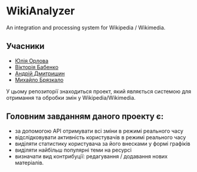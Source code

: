# WikiAnalyzer

An integration and processing system for Wikipedia / Wikimedia.

## Учасники
* [Юлія Орлова](https://github.com/Julia-Orlova)
* [Вікторія Бабенко](https://github.com/vika-babenko)
* [Андрій Дмитришин](https://github.com/AndrewDmytryshyn)
* [Михайло Брязкало](https://github.com/mihailBz)

У цьому репозиторії знаходиться проект, який являється системою для отримання та обробки змін у Wikipedia/Wikimedia.

## Головним завданням даного проекту є:

* за допомогою АРІ отримувати всі зміни в режимі реального часу
* відслідковувати активність користувачів в режимі реального часу
* виділяти статистику користувача за його внесками у формі графіків
* виділяти найбільш популярні теми на ресурсі
* визначати вид контрибуції: редагування / додавання нових матеріалів.
